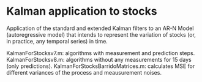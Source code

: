 <h1>Kalman application to stocks</h1>

Application of the standard and extended Kalman filters to an AR-N Model (autoregressive model) that intends to represent the variation of stocks (or, in practice, any temporal series) in time.

KalmanForStocksv7.m: algorithms with measurement and prediction steps.
KalmanForStocksv8.m: algorithms without any measurements for 15 days (only predictions).
KalmanForStocksBarridoMatrices.m: calculates MSE for different variances of the process and meausurement noises.
